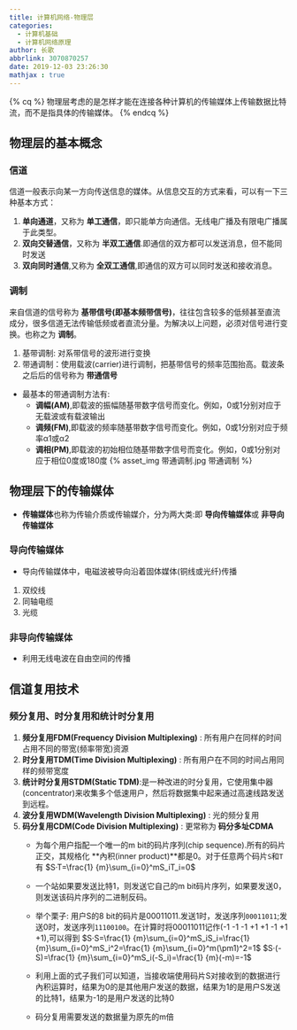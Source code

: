```yaml
---
title: 计算机网络-物理层
categories:
  - 计算机基础
  - 计算机网络原理
author: 长歌
abbrlink: 3070870257
date: 2019-12-03 23:26:30
mathjax : true
---
```


{% cq %} 
物理层考虑的是怎样才能在连接各种计算机的传输媒体上传输数据比特流，而不是指具体的传输媒体。
{% endcq %}
<!-- More -->

## 物理层的基本概念
### 信道
信道一般表示向某一方向传送信息的媒体。从信息交互的方式来看，可以有一下三种基本方式：
1. **单向通道**，又称为 **单工通信**，即只能单方向通信。无线电广播及有限电广播属于此类型。
2. **双向交替通信**，又称为 **半双工通信**.即通信的双方都可以发送消息，但不能同时发送
3. **双向同时通信**,又称为 **全双工通信**,即通信的双方可以同时发送和接收消息。

### 调制
来自信道的信号称为 **基带信号(即基本频带信号)**，往往包含较多的低频甚至直流成分，很多信道无法传输低频或者直流分量。为解决以上问题，必须对信号进行变换。也称之为 **调制**。
1. 基带调制: 对系带信号的波形进行变换
2. 带通调制：使用载波(carrier)进行调制，把基带信号的频率范围抬高。载波条之后后的信号称为 **带通信号**
- 最基本的带通调制方法有:
    - **调幅(AM)**,即载波的振幅随基带数字信号而变化。例如，0或1分别对应于无载波或有载波输出
    - **调频(FM)**,即载波的频率随基带数字信号而变化。例如，0或1分别对应于频率α1或α2
    - **调相(PM)**,即载波的初始相位随基带数字信号而变化。例如，0或1分别对应于相位0度或180度
{% asset_img 带通调制.jpg 带通调制 %}

## 物理层下的传输媒体
- **传输媒体**也称为传输介质或传输媒介，分为两大类:即 **导向传输媒体**或 **非导向传输媒体**

### 导向传输媒体
- 导向传输媒体中，电磁波被导向沿着固体媒体(铜线或光纤)传播
1. 双绞线
2. 同轴电缆
3. 光缆

### 非导向传输媒体

- 利用无线电波在自由空间的传播

##  信道复用技术

### 频分复用、时分复用和统计时分复用
1. **频分复用FDM(Frequency Division Multiplexing)** : 所有用户在同样的时间占用不同的带宽(频率带宽)资源
2. **时分复用TDM(Time Division Multiplexing)** : 所有用户在不同的时间占用同样的频带宽度
3. **统计时分复用STDM(Static TDM)**:是一种改进的时分复用，它使用集中器(concentrator)来收集多个低速用户，然后将数据集中起来通过高速线路发送到远程。
4. **波分复用WDM(Wavelength Division Multiplexing)** : 光的频分复用
5. **码分复用CDM(Code Division Multiplexing)** : 更常称为 **码分多址CDMA**
    - 为每个用户指配一个唯一的m bit的码片序列(chip sequence).所有的码片正交，其规格化 **內积(inner product)**都是0。对于任意两个码片`S`和`T`有
    $S·T=\frac{1} {m}\sum_{i=0}^mS_iT_i=0$
    - 一个站如果要发送比特1，则发送它自己的m bit码片序列，如果要发送0，则发送该码片序列的二进制反码。
    - 举个栗子: 用户S的8 bit的码片是00011011.发送1时，发送序列`00011011`;发送0时，发送序列`11100100`。在计算时将00011011记作(-1 -1 -1 +1 +1 -1 +1 +1),可以得到
    $S·S=\frac{1} {m}\sum_{i=0}^mS_iS_i=\frac{1} {m}\sum_{i=0}^mS_i^2=\frac{1} {m}\sum_{i=0}^m(\pm1)^2=1$
    $S·(-S)=\frac{1} {m}\sum_{i=0}^mS_i(-S_i)=\frac{1} {m}(-m)=-1$

    - 利用上面的式子我们可以知道，当接收端使用码片S对接收到的数据进行內积运算时，结果为0的是其他用户发送的数据，结果为1的是用户S发送的比特1，结果为-1的是用户发送的比特0
    - 码分复用需要发送的数据量为原先的m倍
